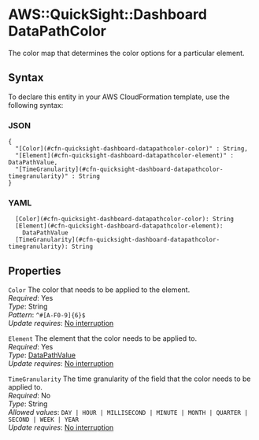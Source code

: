 # AWS::QuickSight::Dashboard DataPathColor<a name="aws-properties-quicksight-dashboard-datapathcolor"></a>

The color map that determines the color options for a particular element\.

## Syntax<a name="aws-properties-quicksight-dashboard-datapathcolor-syntax"></a>

To declare this entity in your AWS CloudFormation template, use the following syntax:

### JSON<a name="aws-properties-quicksight-dashboard-datapathcolor-syntax.json"></a>

```
{
  "[Color](#cfn-quicksight-dashboard-datapathcolor-color)" : String,
  "[Element](#cfn-quicksight-dashboard-datapathcolor-element)" : DataPathValue,
  "[TimeGranularity](#cfn-quicksight-dashboard-datapathcolor-timegranularity)" : String
}
```

### YAML<a name="aws-properties-quicksight-dashboard-datapathcolor-syntax.yaml"></a>

```
  [Color](#cfn-quicksight-dashboard-datapathcolor-color): String
  [Element](#cfn-quicksight-dashboard-datapathcolor-element): 
    DataPathValue
  [TimeGranularity](#cfn-quicksight-dashboard-datapathcolor-timegranularity): String
```

## Properties<a name="aws-properties-quicksight-dashboard-datapathcolor-properties"></a>

`Color`  <a name="cfn-quicksight-dashboard-datapathcolor-color"></a>
The color that needs to be applied to the element\.  
*Required*: Yes  
*Type*: String  
*Pattern*: `^#[A-F0-9]{6}$`  
*Update requires*: [No interruption](https://docs.aws.amazon.com/AWSCloudFormation/latest/UserGuide/using-cfn-updating-stacks-update-behaviors.html#update-no-interrupt)

`Element`  <a name="cfn-quicksight-dashboard-datapathcolor-element"></a>
The element that the color needs to be applied to\.  
*Required*: Yes  
*Type*: [DataPathValue](aws-properties-quicksight-dashboard-datapathvalue.md)  
*Update requires*: [No interruption](https://docs.aws.amazon.com/AWSCloudFormation/latest/UserGuide/using-cfn-updating-stacks-update-behaviors.html#update-no-interrupt)

`TimeGranularity`  <a name="cfn-quicksight-dashboard-datapathcolor-timegranularity"></a>
The time granularity of the field that the color needs to be applied to\.  
*Required*: No  
*Type*: String  
*Allowed values*: `DAY | HOUR | MILLISECOND | MINUTE | MONTH | QUARTER | SECOND | WEEK | YEAR`  
*Update requires*: [No interruption](https://docs.aws.amazon.com/AWSCloudFormation/latest/UserGuide/using-cfn-updating-stacks-update-behaviors.html#update-no-interrupt)